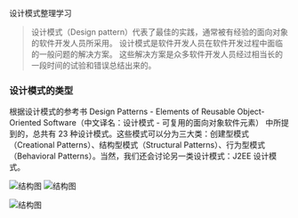设计模式整理学习

> 设计模式（Design pattern）代表了最佳的实践，通常被有经验的面向对象的软件开发人员所采用。
> 设计模式是软件开发人员在软件开发过程中面临的一般问题的解决方案。
> 这些解决方案是众多软件开发人员经过相当长的一段时间的试验和错误总结出来的。

### 设计模式的类型
根据设计模式的参考书 Design Patterns - Elements of Reusable Object-Oriented Software（中文译名：设计模式 - 可复用的面向对象软件元素） 中所提到的，总共有 23 种设计模式。这些模式可以分为三大类：创建型模式（Creational Patterns）、结构型模式（Structural Patterns）、行为型模式（Behavioral Patterns）。当然，我们还会讨论另一类设计模式：J2EE 设计模式。

![结构图](https://ovopark-oss-ai.oss-cn-hangzhou.aliyuncs.com/ovopark-ai/default/2024/01/30/1.png)
![结构图](https://ovopark-oss-ai.oss-cn-hangzhou.aliyuncs.com/ovopark-ai/default/2024/01/30/2.png)

![结构图](https://ovopark-oss-ai.oss-cn-hangzhou.aliyuncs.com/ovopark-ai/default/2024/01/30/3.png)


